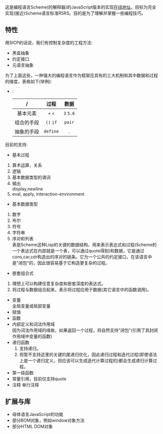 
这是编程语言Scheme(的解释器)的JavaScript版本的实现[在线地址](http://problue.coding.me/jsscheme/)。目标为完全实现(接近)Scheme语言标准R5RS。目的是为了理解并掌握一些编程技巧。


## 特性
用SICP的话说，我们有控制复杂度的工程方法:
* 黑盒抽象
* 约定接口
* 元语言抽象

为了上面这些，一种强大的编程语言作为框架应具有的三大机制和其中数据和过程的维度，表格如下(举例):
- :

    |/|过程|数据|
    | :---: | :---: | :---: |
    |基本元素|`+` `<`|`3` `5.6`| 
    |组合的手段|`()` `if`|`pair`|
    |抽象的手段|`define`|.|

目前的支持:
* 基本过程  
 1. 算术运算，关系
 2. 逻辑
 3. 基本数据类型的谓词
 4. 输出  
  display,newline
 5. eval, apply, interaction-environment
* 基本数据类型  
 1. 数字
 2. 布尔
 3. 符号
 4. 字符串
 5. 序对和列表  
    表是Scheme这种Lisp的关键的数据结构，用来表示表达式和过程(Scheme的一个表达式在内部就是一个表，可以通过quote得到)和数据，它是通过cons,car,cdr构造出的序对的链条。它为一个公共的约定接口，在该语言中是"闭包"的，因此很容易基于它构造更复杂的过程。
* 嵌套组合式  
 1. 理想上可以构建任意复杂度和嵌套深度的表达式。
 2. 将过程与数据组合起来，表示将过程应用于数据(其它语言中的函数调用)。
* 变量  
  全局变量或局部变量
* 赋值
* 函数
* 内部定义和词法作用域  
  因为词法作用域的缘故，如果返回一个过程，将自然支持"闭包"(引用了其封闭作用域中变量的函数)
* 递归函数  
  1. 支持递归。  
  2. 但暂不支持这里的关键的尾递归优化，因此递归过程和迭代过程(即使语法上是一个递归定义，但应该可以生成迭代计算过程的)都会生成递归计算过程。
* 第一级函数
* 常量引用，目前仅支持quote
* 注释 
单行注释

## 扩展与库
* 母体语言JavaScript的功能
* 部分BOM对象，例如window对象方法
* 部分HTML DOM对象